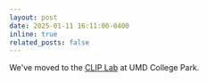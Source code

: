 ```yaml
---
layout: post
date: 2025-01-11 16:11:00-0400
inline: true
related_posts: false
---
```


We've moved to the [CLIP Lab](https://wiki.umiacs.umd.edu/clip/) at UMD College Park.